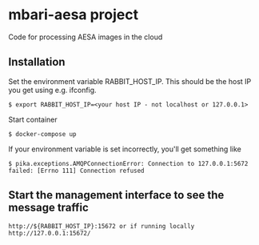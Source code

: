 # mbari-aesa project

Code for processing AESA images in the cloud

## Installation

Set the environment variable RABBIT_HOST_IP. This should be the host IP you get using e.g. ifconfig.

    $ export RABBIT_HOST_IP=<your host IP - not localhost or 127.0.0.1>  

Start container

    $ docker-compose up  
    
If your environment variable is set incorrectly, you'll get something like

    $ pika.exceptions.AMQPConnectionError: Connection to 127.0.0.1:5672 failed: [Errno 111] Connection refused
    

## Start the management interface to see the message traffic
    
    http://${RABBIT_HOST_IP}:15672 or if running locally http://127.0.0.1:15672/
    